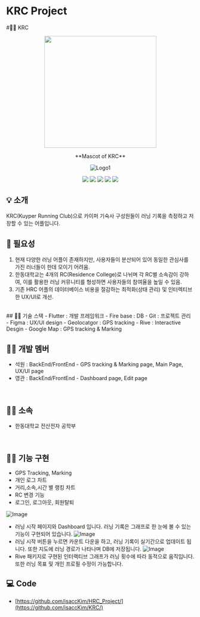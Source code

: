 # KRC Project

#🏃‍♂️  KRC

<div align="center">
<p align="center"><img src="https://github.com/user-attachments/assets/c7a62dce-7a82-421e-8b95-b6a61bd1522e" height="300px" width="300px"></p>
**Mascot of KRC**

![Logo1](https://user-images.githubusercontent.com/98035984/179438786-c614ae0c-8f51-4a95-89bf-51da51499473.png)


 <img src="https://img.shields.io/badge/Flutter-02569B?style=for-the-badge&logo=Flutter&logoColor=white"/>
  <img src="https://img.shields.io/badge/Firebase-FFFF00?style=flat-square&logo=Firebase&logoColor="white"/>
 <imgsrc="https://img.shields.io/badge/GitHub-181717?style=flat-square&logo=GitHub&logoColor="white"/>
 <img src="https://img.shields.io/badge/VisualStudioCode-007ACC?style=flat-square&logo=VisualStudioCode&logoColor="white"/>
 <img src="https://img.shields.io/badge/KakaoTalk-FFFF00?style=flat-square&logo=KakaoTalk&logoColor="white"/>
 <img src="https://img.shields.io/badge/Markdown-000000?style=flat-square&logo=Markdown&logoColor="white"/>

</div>

## :bulb: 소개
KRC(Kuyper Running Club)으로 카이퍼 기숙사 구성원들이 러닝 기록을 측정하고 저장할 수 있는 어플입니다.


## :memo: 필요성
1. 현재 다양한 러닝 어플이 존재하지만, 사용자들이 분산되어 있어 동일한 관심사를 가진 러너들이 한데 모이기 어려움.
2. 한동대학교는 4개의 RC(Residence College)로 나뉘며 각 RC별 소속감이 강하여, 이를 활용한 러닝 커뮤니티를 형성하면 사용자들의 참여율을 높일 수 있음.
3. 기존 HRC 어플의 데이터베이스 비용을 절감하는 최적화(상태 관리) 및 인터렉티브한 UX/UI로 개선.



<br/>
## 🏃‍♂️ 기술 스택
 - Flutter : 개발 프레임워크
 - Fire base : DB 
 - Git : 프로젝트 관리
 - Figma : UX/UI design
 - Geolocatgor : GPS tracking
 - Rive : Interactive Desgin
 - Google Map : GPS tracking & Marking
  
## 🏃‍♂️ 개발 멤버 
 - 석원 : BackEnd/FrontEnd - GPS tracking & Marking page, Main Page, UX/UI page
 - 영관 : BackEnd/FrontEnd - Dashboard page, Edit page

<br/>

## 🏃‍♂️ 소속
  - 한동대학교 전산전자 공학부

<br/>

## 🏃‍♂️ 기능 구현                                                                                                        
- GPS Tracking, Marking
- 개인 로그 차트 
- 거리,소속,시간 별 랭킹 차트
- RC 변경 기능
- 로그인, 로그아웃, 회원탈퇴 

![Image](https://github.com/user-attachments/assets/a7f3eeac-f50d-44cd-946b-5261be1a5ff6)
- 러닝 시작 페이지와 Dashboard 입니다. 러닝 기록은 그래프로 한 눈에 볼 수 있는 기능이 구현되어 있습니다.
![Image](https://github.com/user-attachments/assets/79dc536f-8692-470c-baa9-ae671d13d022)
- 러닝 시작 버튼을 누르면 카운트 다운을 하고, 러닝 기록이 실기간으로 업데이트 됩니다. 또한 지도에 러닝 경로가 나타나며 DB에 저장됩니다.
![Image](https://github.com/user-attachments/assets/6642b025-38e6-4406-a195-c8715b096eff)
- Rive 패키지로 구현된 인터랙티브 그래프가 러닝 횟수에 따라 동적으로 움직입니다. 또한 러닝 목표 및 개인 프로필 수정이 가능합니다.



## 💻 Code
- [https://github.com/isaccKim/HRC_Project/](https://github.com/isaccKim/KRC/)
